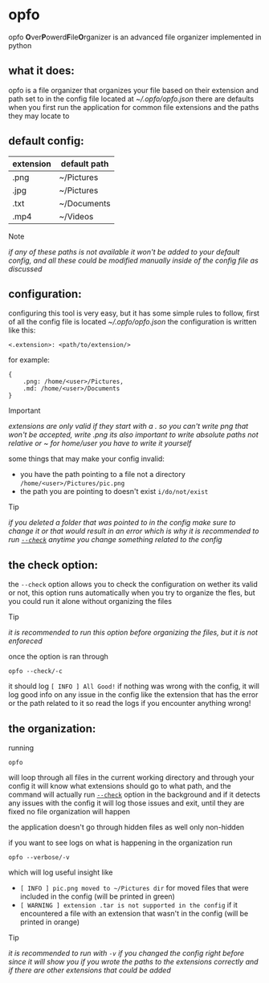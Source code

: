 # opfo
opfo **O**ver**P**owerd**F**ile**O**rganizer is an advanced file organizer implemented in python

## what it does:
opfo is a file organizer that organizes your file based on their extension and path set to in the config file located at
*~/.opfo/opfo.json* there are defaults when you first run the application for common file extensions and the paths they
may locate to

## default config:

| extension | default path |
| --------- | ------------ |
| .png      | ~/Pictures   |
| .jpg      | ~/Pictures   |
| .txt      | ~/Documents  |
| .mp4      | ~/Videos     |


> [!NOTE]
> *if any of these paths is not available it won't be added to your default config, and all these could be*
> *modified manually inside of the config file as discussed*

## configuration:
configuring this tool is very easy, but it has some simple rules to follow, first of all the config file is located 
*~/.opfo/opfo.json* the configuration is written like this:


`<.extension>: <path/to/extension/>`


for example:

    {
        .png: /home/<user>/Pictures,
        .md: /home/<user>/Documents
    }

> [!IMPORTANT]
> *extensions are only valid if they start with a . so you can't write png that won't be accepted, write .png*
> *its also important to write absolute paths not relative or ~ for home/user you have to write it yourself*

some things that may make your config invalid:
- you have the path pointing to a file not a directory `/home/<user>/Pictures/pic.png`
- the path you are pointing to doesn't exist `i/do/not/exist`

> [!TIP]
> *if you deleted a folder that was pointed to in the config make sure to change it or that would result in an error*
> *which is why it is recommended to run [`--check`](#the-check-option) anytime you change something related to the config*

## the check option:
the `--check` option allows you to check the configuration on wether its valid or not, this option
runs automatically when you try to organize the fles, but you could run it alone without organizing the files

> [!TIP]
> *it is recommended to run this option before organizing the files, but it is not enforeced*

once the option is ran through

    opfo --check/-c

it should log `[ INFO ] All Good!` if nothing was wrong with the config, it will log good info on any issue in the config
like the extension that has the error or the path related to it so read the logs if you encounter anything wrong!

## the organization:
running

    opfo

will loop through all files in the current working directory and through your config it will know what extensions should go
to what path, and the command will actually run [`--check`](#the-check-option) option in the background and if it detects any
issues with the config it will log those issues and exit, until they are fixed no file organization will happen


the application doesn't go through hidden files as well only non-hidden


if you want to see logs on what is happening in the organization run

    opfo --verbose/-v

which will log useful insight like
- `[ INFO ] pic.png moved to ~/Pictures dir` for moved files that were included in the config (will be printed in green)
- `[ WARNING ] extension .tar is not supported in the config` if it encountered a file with an extension that wasn't in the config (will be printed in orange)

> [!TIP]
> *it is recommended to run with `-v` if you changed the config right before since it will show you if you wrote the paths*
> *to the extensions correctly and if there are other extensions that could be added*